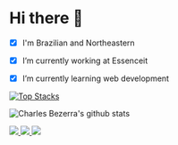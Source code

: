 # Hi there 👋

- [x] I'm Brazilian and Northeastern

- [x] I’m currently working at Essenceit

- [x] I’m currently learning web development



[![Top Stacks](https://github-readme-stats.vercel.app/api/top-langs/?username=charles-bezerra&layout=compact)](https://github.com/anuraghazra/github-readme-stats)



![Charles Bezerra's github stats](https://github-readme-stats.vercel.app/api?username=charles-bezerra&show_icons=true&theme=dracula&count_private=true)


<a href="https://www.linkedin.com/in/charles-bezerra">
 <img src="https://img.shields.io/static/v1?label=&message=LinkedIn&color=blue&style=flat-square&logo=LINKEDIN"/>
</a>

<a href="mailto:charlesbezerra5@gmail.com">
 <img src="https://img.shields.io/badge/-Mail-c14438?style=flat-square&logo=Gmail&logoColor=white"/>
</a>

<a href="https://github.com/charles-bezerra">
 <img src="https://img.shields.io/github/followers/charles-bezerra?style=social"/>
</a>


<!--
**charles-bezerra/charles-bezerra** is a ✨ _special_ ✨ repository because its `README.md` (this file) appears on your GitHub profile.

Here are some ideas to get you started:

- 🔭 I’m currently working on ...
- 🌱 I’m currently learning web ...
- 👯 I’m looking to collaborate on ...
- 🤔 I’m looking for help with ...
- 💬 Ask me about ...
- 📫 How to reach me: ...
- 😄 Pronouns: ...
- ⚡ Fun fact: ...
-->

